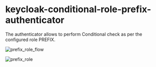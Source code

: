 # keycloak-conditional-role-prefix-authenticator

The authenticator allows to perform Conditional check as per the configured role PREFIX. 


![prefix_role_flow](https://user-images.githubusercontent.com/25544307/180838408-5dcac770-8428-4749-9797-be9a325fb3df.png)



![prefix_role](https://user-images.githubusercontent.com/25544307/180838380-52a57016-5413-4e63-86ce-6fa5f9469f72.png)
